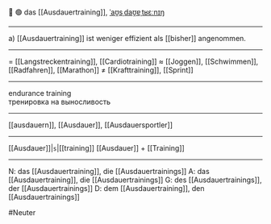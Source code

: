 🏃 🟢 das [[Ausdauertraining]], [ˈaʊ̯sˌdaʊ̯ɐˌtʁɛːnɪŋ](https://youglish.com/pronounce/Ausdauertraining/german)

---
a) [[Ausdauertraining]] ist weniger effizient als [[bisher]] angenommen.

---
= [[Langstreckentraining]], [[Cardiotraining]]
≈ [[Joggen]], [[Schwimmen]], [[Radfahren]], [[Marathon]]
≠ [[Krafttraining]], [[Sprint]]

---
endurance training  
тренировка на выносливость

---
[[ausdauern]], [[Ausdauer]], [[Ausdauersportler]]

---
[[Ausdauer]]|`s`|[[training]]
[[Ausdauer]] + [[Training]]


---
N: das [[Ausdauertraining]], die [[Ausdauertrainings]]
A: das [[Ausdauertraining]], die [[Ausdauertrainings]]
G: des [[Ausdauertrainings]], der [[Ausdauertrainings]]
D: dem [[Ausdauertraining]], den [[Ausdauertrainings]]

#Neuter 